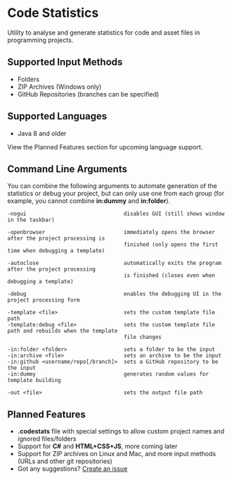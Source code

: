 Code Statistics
===============

Utility to analyse and generate statistics for code and asset files in programming projects.

## Supported Input Methods

* Folders
* ZIP Archives (Windows only)
* GitHub Repositories (branches can be specified)

## Supported Languages

* Java 8 and older

View the Planned Features section for upcoming language support.

## Command Line Arguments

You can combine the following arguments to automate generation of the statistics or debug your project, but can only use one from each group (for example, you cannot combine **in:dummy** and **in:folder**).

```
-nogui                               disables GUI (still shows window in the taskbar)

-openbrowser                         immediately opens the browser after the project processing is
                                     finished (only opens the first time when debugging a template)
                                     
-autoclose                           automatically exits the program after the project processing
                                     is finished (closes even when debugging a template)
                                     
-debug                               enables the debugging UI in the project processing form

-template <file>                     sets the custom template file path
-template:debug <file>               sets the custom template file path and rebuilds when the template
                                     file changes

-in:folder <folder>                  sets a folder to be the input
-in:archive <file>                   sets an archive to be the input
-in:github <username/repo[/branch]>  sets a GitHub repository to be the input
-in:dummy                            generates random values for template building

-out <file>                          sets the output file path
```

## Planned Features

* **.codestats** file with special settings to allow custom project names and ignored files/folders
* Support for **C#** and **HTML+CSS+JS**, more coming later
* Support for ZIP archives on Linux and Mac, and more input methods (URLs and other git repositories)
* Got any suggestions? [Create an issue](https://github.com/chylex/Code-Statistics/issues/new)